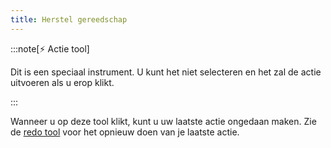 ```yaml
---
title: Herstel gereedschap
---
```


:::note[⚡ Actie tool]

Dit is een speciaal instrument.
U kunt het niet selecteren en het zal de actie uitvoeren als u erop klikt.

:::

Wanneer u op deze tool klikt, kunt u uw laatste actie ongedaan maken.
Zie de [redo tool](../redo) voor het opnieuw doen van je laatste actie.
